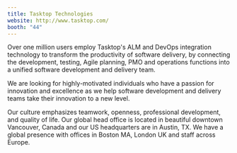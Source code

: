 ```yaml
---
title: Tasktop Technologies
website: http://www.tasktop.com/
booth: "44"
---
```


Over one million users employ Tasktop's ALM and DevOps integration technology to transform the productivity of software delivery, by connecting the development, testing, Agile planning, PMO and operations functions into a unified software development and delivery team.

We are looking for highly-motivated individuals who have a passion for innovation and excellence as we help software development and delivery teams take their innovation to a new level.

Our culture emphasizes teamwork, openness, professional development, and quality of life. Our global head office is located in beautiful downtown Vancouver, Canada and our US headquarters are in Austin, TX. We have a global presence with offices in Boston MA, London UK and staff across Europe.
